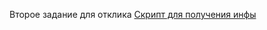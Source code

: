 Второе задание для отклика
[Скрипт для получения инфы](https://github.com/nicgamster/Task2/blob/main/SQL/SelectProductsCategory.sql)
